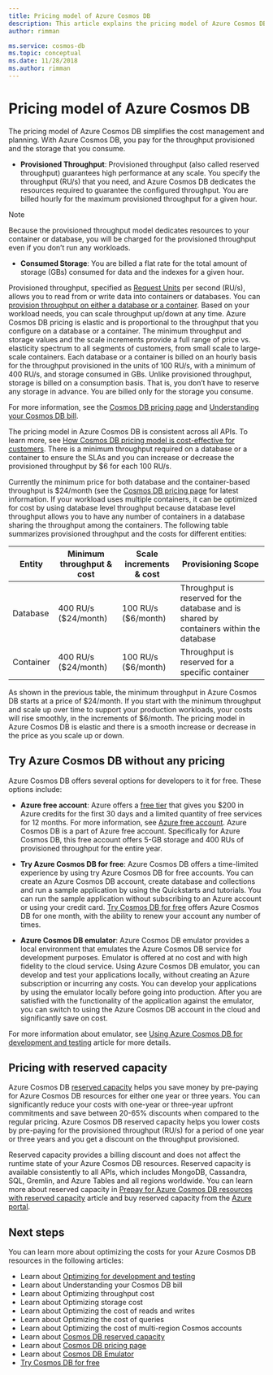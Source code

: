 ```yaml
---
title: Pricing model of Azure Cosmos DB 
description: This article explains the pricing model of Azure Cosmos DB and how it simplifies your cost management and cost planning.
author: rimman

ms.service: cosmos-db
ms.topic: conceptual
ms.date: 11/28/2018
ms.author: rimman
---
```


# Pricing model of Azure Cosmos DB 

The pricing model of Azure Cosmos DB simplifies the cost management and planning. With Azure Cosmos DB, you pay for the throughput provisioned and the storage that you consume.

* **Provisioned Throughput**: Provisioned throughput (also called reserved throughput) guarantees high performance at any scale. You specify the throughput (RU/s) that you need, and Azure Cosmos DB dedicates the resources required to guarantee the configured throughput. You are billed hourly for the maximum provisioned throughput for a given hour.

> [!NOTE]
> Because the provisioned throughput model dedicates resources to your container or database, you will be charged for the provisioned throughput even if you don’t run any workloads.

* **Consumed Storage**: You are billed a flat rate for the total amount of storage (GBs) consumed for data and the indexes for a given hour.

Provisioned throughput, specified as [Request Units](request-units.md) per second (RU/s), allows you to read from or write data into containers or databases. You can [provision throughput on either a database or a container](set-throughput.md). Based on your workload needs, you can scale throughput up/down at any time. Azure Cosmos DB pricing is elastic and is proportional to the throughput that you configure on a database or a container. The minimum throughput and storage values and the scale increments provide a full range of price vs. elasticity spectrum to all segments of customers, from small scale to large-scale containers. Each database or a container is billed on an hourly basis for the throughput provisioned in the units of 100 RU/s, with a minimum of 400 RU/s, and storage consumed in GBs. Unlike provisioned throughput, storage is billed on a consumption basis. That is, you don’t have to reserve any storage in advance. You are billed only for the storage you consume.

For more information, see the [Cosmos DB pricing page](https://azure.microsoft.com/en-us/pricing/details/cosmos-db/) and [Understanding your Cosmos DB bill](TBD).

The pricing model in Azure Cosmos DB is consistent across all APIs. To learn more, see [How Cosmos DB pricing model is cost-effective for customers](TBD). There is a minimum throughput required on a database or a container to ensure the SLAs and you can increase or decrease the provisioned throughput by $6 for each 100 RU/s.

Currently the minimum price for both database and the container-based throughput is $24/month (see the [Cosmos DB pricing page](https://azure.microsoft.com/en-us/pricing/details/cosmos-db/) for latest information. If your workload uses multiple containers, it can be optimized for cost by using database level throughput because database level throughput allows you to have any number of containers in a database sharing the throughput among the containers. The following table summarizes  provisioned throughput and the costs for different entities:

|**Entity**  | **Minimum throughput & cost** |**Scale increments & cost** |**Provisioning Scope** |
|---------|---------|---------|-------|
|Database    | 400 RU/s ($24/month)    | 100 RU/s ($6/month)   |Throughput is reserved for the database and is shared by containers within the database |
|Container     | 400 RU/s ($24/month)    | 100 RU/s ($6/month)  |Throughput is reserved for a specific container |

As shown in the previous table, the minimum throughput in Azure Cosmos DB starts at a price of $24/month. If you start with the minimum throughput and scale up over time to support your production workloads, your costs will rise smoothly, in the increments of $6/month. The pricing model in Azure Cosmos DB is elastic and there is a smooth increase or decrease in the price as you scale up or down.

## Try Azure Cosmos DB without any pricing 

Azure Cosmos DB offers several options for developers to it for free. These options include:

* **Azure free account**: Azure offers a [free tier](https://azure.microsoft.com/free/) that gives you $200 in Azure credits for the first 30 days and a limited quantity of free services for 12 months. For more information, see [Azure free account](https://docs.microsoft.com/en-us/azure/billing/billing-avoid-charges-free-account). Azure Cosmos DB is a part of Azure free account. Specifically for Azure Cosmos DB, this free account offers 5-GB storage and 400 RUs of provisioned throughput for the entire year. 

* **Try Azure Cosmos DB for free**: Azure Cosmos DB offers a time-limited experience by using try Azure Cosmos DB for free accounts. You can create an Azure Cosmos DB account, create database and collections and run a sample application by using the Quickstarts and tutorials. You can run the sample application without subscribing to an Azure account or using your credit card. [Try Cosmos DB for free](https://azure.microsoft.com/en-us/try/cosmosdb/) offers Azure Cosmos DB for one month, with the ability to renew your account any number of times.

* **Azure Cosmos DB emulator**: Azure Cosmos DB emulator provides a local environment that emulates the Azure Cosmos DB service for development purposes. Emulator is offered at no cost and with high fidelity to the cloud service. Using Azure Cosmos DB emulator, you can develop and test your applications locally, without creating an Azure subscription or incurring any costs. You can develop your applications by using the emulator locally before going into production. After you are satisfied with the functionality of the application against the emulator, you can switch to using the Azure Cosmos DB account in the cloud and significantly save on cost.

For more information about emulator, see [Using Azure Cosmos DB for development and testing](TBD) article for more details.

## Pricing with reserved capacity

Azure Cosmos DB [reserved capacity](cosmos-db-reserved-capacity.md) helps you save money by pre-paying for Azure Cosmos DB resources for either one year or three years. You can significantly reduce your costs with one-year or three-year upfront commitments and save between 20-65% discounts when compared to the regular pricing. Azure Cosmos DB reserved capacity helps you lower costs by pre-paying for the provisioned throughput (RU/s) for a period of one year or three years and you get a discount on the throughput provisioned. 

Reserved capacity provides a billing discount and does not affect the runtime state of your Azure Cosmos DB resources. Reserved capacity is available consistently to all APIs, which includes MongoDB, Cassandra, SQL, Gremlin, and Azure Tables and all regions worldwide. You can learn more about reserved capacity in [Prepay for Azure Cosmos DB resources with reserved capacity](cosmos-db-reserved-capacity.md) article and buy reserved capacity from the [Azure portal](https://portal.azure.com/).

## Next steps

You can learn more about optimizing the costs for your Azure Cosmos DB resources in the following articles:

* Learn about [Optimizing for development and testing](optimize-dev-test.md)
* Learn about Understanding your Cosmos DB bill
* Learn about Optimizing throughput cost
* Learn about Optimizing storage cost
* Learn about Optimizing the cost of reads and writes
* Learn about Optimizing the cost of queries
* Learn about Optimizing the cost of multi-region Cosmos accounts
* Learn about [Cosmos DB reserved capacity](cosmos-db-reserved-capacity.md)
* Learn about [Cosmos DB pricing page](https://azure.microsoft.com/en-us/pricing/details/cosmos-db/)
* Learn about [Cosmos DB Emulator](local-emulator.md)
* [Try Cosmos DB for free](https://azure.microsoft.com/en-us/try/cosmosdb/)
